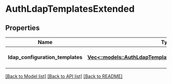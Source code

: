 # AuthLdapTemplatesExtended

## Properties
Name | Type | Description | Notes
------------ | ------------- | ------------- | -------------
**ldap_configuration_templates** | [**Vec<::models::AuthLdapTemplatesLdapConfigurationTemplate>**](AuthLdapTemplatesLdapConfigurationTemplate.md) |  | [optional] [default to null]

[[Back to Model list]](../README.md#documentation-for-models) [[Back to API list]](../README.md#documentation-for-api-endpoints) [[Back to README]](../README.md)


